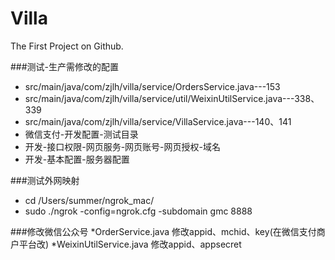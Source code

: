 # Villa
The First Project on Github.


###测试-生产需修改的配置
 * src/main/java/com/zjlh/villa/service/OrdersService.java---153
 * src/main/java/com/zjlh/villa/service/util/WeixinUtilService.java---338、339
 * src/main/java/com/zjlh/villa/service/VillaService.java---140、141
 * 微信支付-开发配置-测试目录
 * 开发-接口权限-网页服务-网页账号-网页授权-域名
 * 开发-基本配置-服务器配置
 



###测试外网映射
* cd /Users/summer/ngrok_mac/
* sudo ./ngrok -config=ngrok.cfg -subdomain gmc 8888



###修改微信公众号
 *OrderService.java 修改appid、mchid、key(在微信支付商户平台改)
 *WeixinUtilService.java 修改appid、appsecret

